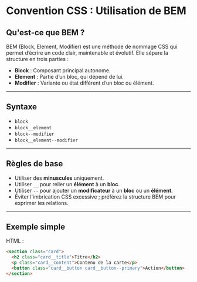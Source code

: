 # Convention CSS : Utilisation de BEM

## Qu'est-ce que BEM ?

BEM (Block, Element, Modifier) est une méthode de nommage CSS qui permet d’écrire un code clair, maintenable et évolutif. Elle sépare la structure en trois parties :

- **Block** : Composant principal autonome.
- **Element** : Partie d’un bloc, qui dépend de lui.
- **Modifier** : Variante ou état différent d’un bloc ou élément.

---

## Syntaxe

- `block`
- `block__element`
- `block--modifier`
- `block__element--modifier`

---

## Règles de base

- Utiliser des **minuscules** uniquement.
- Utiliser `__` pour relier un **élément** à un **bloc**.
- Utiliser `--` pour ajouter un **modificateur** à un **bloc** ou un **élément**.
- Éviter l'imbrication CSS excessive ; préférez la structure BEM pour exprimer les relations.

---

## Exemple simple

HTML :
```html
<section class="card">
  <h2 class="card__title">Titre</h2>
  <p class="card__content">Contenu de la carte</p>
  <button class="card__button card__button--primary">Action</button>
</section>
